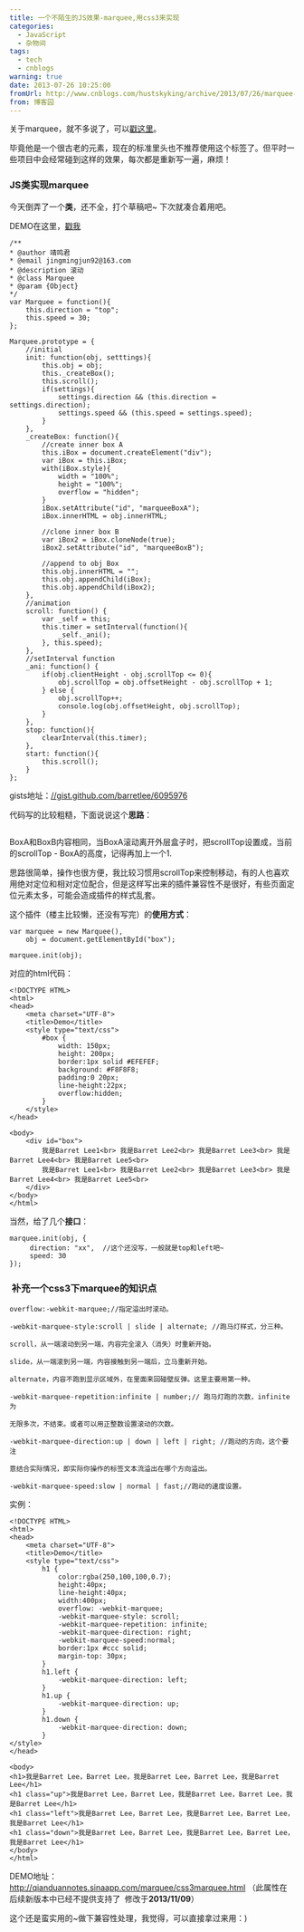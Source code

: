 ```yaml
---
title: 一个不陌生的JS效果-marquee,用css3来实现
categories:
  - JavaScript
  - 杂物间
tags:
  - tech
  - cnblogs
warning: true
date: 2013-07-26 10:25:00
fromUrl: http://www.cnblogs.com/hustskyking/archive/2013/07/26/marquee-in-javascript.html
from: 博客园
---
```



<p>关于marquee，就不多说了，可以<a title="marquee演示" href="http://qianduannotes.sinaapp.com/marquee/show.html" target="_blank">戳这里</a>。</p>
<p>毕竟他是一个很古老的元素，现在的标准里头也不推荐使用这个标签了。但平时一些项目中会经常碰到这样的效果，每次都是重新写一遍，麻烦！</p>


<h3>JS类实现marquee</h3>
<p>今天倒弄了一个<strong>类</strong>，还不全，打个草稿吧~ 下次就凑合着用吧。</p>
<p>DEMO在这里，<a title="DEMO" href="http://qianduannotes.sinaapp.com/marquee/index.html" target="_blank">戳我</a></p>

```
/**
* @author 靖鸣君
* @email jingmingjun92@163.com
* @description 滚动
* @class Marquee
* @param {Object}
*/
var Marquee = function(){
    this.direction = "top";
    this.speed = 30;
};

Marquee.prototype = {
    //initial
    init: function(obj, setttings){
        this.obj = obj;
        this._createBox();
        this.scroll();
        if(settings){
            settings.direction && (this.direction = settings.direction);
            settings.speed && (this.speed = settings.speed);
        }
    },
    _createBox: function(){
        //create inner box A
        this.iBox = document.createElement("div");
        var iBox = this.iBox;
        with(iBox.style){
            width = "100%";
            height = "100%";
            overflow = "hidden";
        }
        iBox.setAttribute("id", "marqueeBoxA");
        iBox.innerHTML = obj.innerHTML;

        //clone inner box B
        var iBox2 = iBox.cloneNode(true);
        iBox2.setAttribute("id", "marqueeBoxB");

        //append to obj Box
        this.obj.innerHTML = "";
        this.obj.appendChild(iBox);
        this.obj.appendChild(iBox2);
    },
    //animation
    scroll: function() {
        var _self = this;
        this.timer = setInterval(function(){
            _self._ani();
        }, this.speed);
    },
    //setInterval function
    _ani: function() {
        if(obj.clientHeight - obj.scrollTop <= 0){
            obj.scrollTop = obj.offsetHeight - obj.scrollTop + 1;
        } else {
            obj.scrollTop++;
            console.log(obj.offsetHeight, obj.scrollTop);
        }
    },
    stop: function(){
        clearInterval(this.timer);
    },
    start: function(){
        this.scroll();
    }
};
```

<p>gists地址：<a href="//gist.github.com/barretlee/6095976">//gist.github.com/barretlee/6095976</a></p>
<p>代码写的比较粗糙，下面说说这个<strong>思路</strong>：</p>
<p><img src="https://img.alicdn.com/tfs/TB1oyqGa_tYBeNjy1XdXXXXyVXa-300-300.png" loading="lazy" data-original="https://cdn.jsdelivr.net/gh/barretlee/blog/blog/src/blogimgs/2013/07/26/26221029-f82024416caf481a91ad51b1576d33d0.jpg" data-source="http://images.cnitblog.com/blog/387325/201307/26221029-f82024416caf481a91ad51b1576d33d0.jpg" alt=""></p>
<p>BoxA和BoxB内容相同，当BoxA滚动离开外层盒子时，把scrollTop设置成，当前的scrollTop - BoxA的高度，记得再加上一个1.</p>
<p>思路很简单，操作也很方便，我比较习惯用scrollTop来控制移动，有的人也喜欢用绝对定位和相对定位配合，但是这样写出来的插件兼容性不是很好，有些页面定位元素太多，可能会造成插件的样式乱套。</p>
<p>这个插件（楼主比较懒，还没有写完）的<strong>使用方式</strong>：</p>

```
var marquee = new Marquee(),
    obj = document.getElementById("box");

marquee.init(obj);

```

<p>对应的html代码：</p>

```
<!DOCTYPE HTML>
<html>
<head>
    <meta charset="UTF-8">
    <title>Demo</title>
    <style type="text/css">
        #box {
            width: 150px;
            height: 200px;
            border:1px solid #EFEFEF;
            background: #F8F8F8;
            padding:0 20px;
            line-height:22px;
            overflow:hidden;
        }
    </style>
</head>

<body>
    <div id="box">
        我是Barret Lee1<br> 我是Barret Lee2<br> 我是Barret Lee3<br> 我是Barret Lee4<br> 我是Barret Lee5<br>
        我是Barret Lee1<br> 我是Barret Lee2<br> 我是Barret Lee3<br> 我是Barret Lee4<br> 我是Barret Lee5<br>
    </div>
</body>
</html>

```

<p>当然，给了几个<strong>接口</strong>：</p>

```
marquee.init(obj, {
     direction: "xx",  //这个还没写，一般就是top和left吧~
     speed: 30
});

```



<h3><strong>&nbsp;补充一个css3下marquee的知识点</strong></h3>

```
overflow:-webkit-marquee;//指定溢出时滚动。

-webkit-marquee-style:scroll | slide | alternate; //跑马灯样式，分三种。

scroll，从一端滚动到另一端，内容完全滚入（消失）时重新开始。

slide，从一端滚到另一端，内容接触到另一端后，立马重新开始。

alternate，内容不跑到显示区域外，在里面来回碰壁反弹。这里主要用第一种。

-webkit-marquee-repetition:infinite | number;// 跑马灯跑的次数，infinite 为

无限多次，不结束。或者可以用正整数设置滚动的次数。

-webkit-marquee-direction:up | down | left | right; //跑动的方向，这个要注

意结合实际情况，即实际你操作的标签文本流溢出在哪个方向溢出。

-webkit-marquee-speed:slow | normal | fast;//跑动的速度设置。

```

<p>实例：</p>

```
<!DOCTYPE HTML>
<html>
<head>
    <meta charset="UTF-8">
    <title>Demo</title>
    <style type="text/css">
        h1 {
            color:rgba(250,100,100,0.7);
            height:40px;
            line-height:40px;
            width:400px;
            overflow: -webkit-marquee;
            -webkit-marquee-style: scroll;
            -webkit-marquee-repetition: infinite;
            -webkit-marquee-direction: right;
            -webkit-marquee-speed:normal;
            border:1px #ccc solid;
            margin-top: 30px;
        }
        h1.left {
            -webkit-marquee-direction: left;
        }
        h1.up {
            -webkit-marquee-direction: up;
        }
        h1.down {
            -webkit-marquee-direction: down;
        }
</style>
</head>

<body>
<h1>我是Barret Lee，Barret Lee，我是Barret Lee，Barret Lee，我是Barret Lee</h1>
<h1 class="up">我是Barret Lee，Barret Lee，我是Barret Lee，Barret Lee，我是Barret Lee</h1>
<h1 class="left">我是Barret Lee，Barret Lee，我是Barret Lee，Barret Lee，我是Barret Lee</h1>
<h1 class="down">我是Barret Lee，Barret Lee，我是Barret Lee，Barret Lee，我是Barret Lee</h1>
</body>
</html>

```

<p>DEMO地址：<a title="css3 marquee" href="http://qianduannotes.sinaapp.com/marquee/css3marquee.html" target="_blank">http://qianduannotes.sinaapp.com/marquee/css3marquee.html</a>&nbsp;（此属性在后续新版本中已经不提供支持了 &nbsp;修改于<strong>2013/11/09</strong>）</p>
<p>这个还是蛮实用的~做下兼容性处理，我觉得，可以直接拿过来用：)</p>

